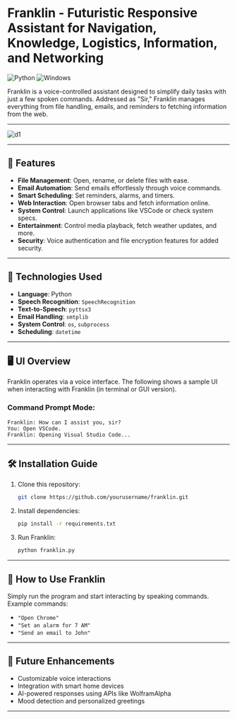 

# **Franklin - Futuristic Responsive Assistant for Navigation, Knowledge, Logistics, Information, and Networking**  
![Python](https://img.shields.io/badge/Python-3.9-blue) ![Windows](https://img.shields.io/badge/Platform-Windows-blue)

Franklin is a voice-controlled assistant designed to simplify daily tasks with just a few spoken commands. Addressed as "Sir," Franklin manages everything from file handling, emails, and reminders to fetching information from the web.  

---

![d1](https://github.com/user-attachments/assets/8e0b2e54-9992-4093-8389-a525fe16bea7)


---

## 🌟 **Features**

- **File Management**: Open, rename, or delete files with ease.
- **Email Automation**: Send emails effortlessly through voice commands.
- **Smart Scheduling**: Set reminders, alarms, and timers.
- **Web Interaction**: Open browser tabs and fetch information online.
- **System Control**: Launch applications like VSCode or check system specs.
- **Entertainment**: Control media playback, fetch weather updates, and more.
- **Security**: Voice authentication and file encryption features for added security.
  
---

## 🔧 **Technologies Used**

- **Language**: Python
- **Speech Recognition**: `SpeechRecognition`
- **Text-to-Speech**: `pyttsx3`
- **Email Handling**: `smtplib`
- **System Control**: `os`, `subprocess`
- **Scheduling**: `datetime`
  
---

## 🖥️ **UI Overview**

Franklin operates via a voice interface. The following shows a sample UI when interacting with Franklin (in terminal or GUI version).

### **Command Prompt Mode:**
```
Franklin: How can I assist you, sir?
You: Open VSCode.
Franklin: Opening Visual Studio Code...
```

---

## 🛠️ **Installation Guide**

1. Clone this repository:
   ```bash
   git clone https://github.com/yourusername/franklin.git
   ```
2. Install dependencies:
   ```bash
   pip install -r requirements.txt
   ```
3. Run Franklin:
   ```bash
   python franklin.py
   ```

---

## 🤖 **How to Use Franklin**

Simply run the program and start interacting by speaking commands.  
Example commands:
- `"Open Chrome"`
- `"Set an alarm for 7 AM"`
- `"Send an email to John"`
  
---

## 🎨 **Future Enhancements**

- Customizable voice interactions
- Integration with smart home devices
- AI-powered responses using APIs like WolframAlpha
- Mood detection and personalized greetings

---
